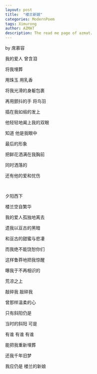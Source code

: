 ```yaml
---
layout: post
title:  "楼兰新娘"
categories: ModernPoem
tags: Ximurong
author: AZMAT
description: The read me page of azmat.
---
```


by 席慕容

我的爱人 曾含泪

将我埋葬

用珠玉 用乳香

将我光滑的身躯包裹

再用颤抖的手 将鸟羽

插在我如缎的发上

他轻轻地阖上我的双眼

知道 他是我眼中

最后的形象

把鲜花洒满在我胸前

同时洒落的

还有他的爱和忧伤

<br />

夕阳西下

楼兰空自繁华

我的爱人孤独地离去

遗我以亘古的黑暗

和亘古的甜蜜与悲凄

而我绝不能饶恕你们

这样鲁莽地把我惊醒

曝我于不再相识的

荒凉之上

敲碎我 敲碎我

曾那样温柔的心

只有斜阳仍是

当时的斜阳 可是

有谁 有谁 有谁

能把我重新埋葬

还我千年旧梦

我应仍是 楼兰的新娘